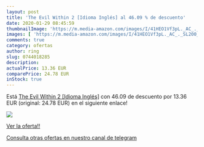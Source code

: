 ```yaml
---
layout: post
title: 'The Evil Within 2 [Idioma Inglés] al 46.09 % de descuento'
date: 2020-01-29 08:45:59
thumbnailImage: 'https://m.media-amazon.com/images/I/41HEO1Vf3pL._AC_._SL200_.jpg'
images: [ 'https://m.media-amazon.com/images/I/41HEO1Vf3pL._AC_._SL200_.jpg' ]
comments: true
category: ofertas
author: ring
slug: 0744018285
description:
actualPrice: 13.36 EUR
comparePrice: 24.78 EUR
inStock: true
---
```


Está [The Evil Within 2 [Idioma Inglés]](https://www.amazon.com/dp/0744018285/?tag=redken08-20) con 46.09 de descuento por 13.36 EUR (original: 24.78 EUR) en el siguiente enlace!

[![](https://m.media-amazon.com/images/I/41HEO1Vf3pL._AC_._SL200_.jpg)](https://www.amazon.com/dp/0744018285/?tag=redken08-20)

[Ver la oferta!!](https://www.amazon.com/dp/0744018285/?tag=redken08-20)

[Consulta otras ofertas en nuestro canal de telegram](https://t.me/s/ofertas25)
